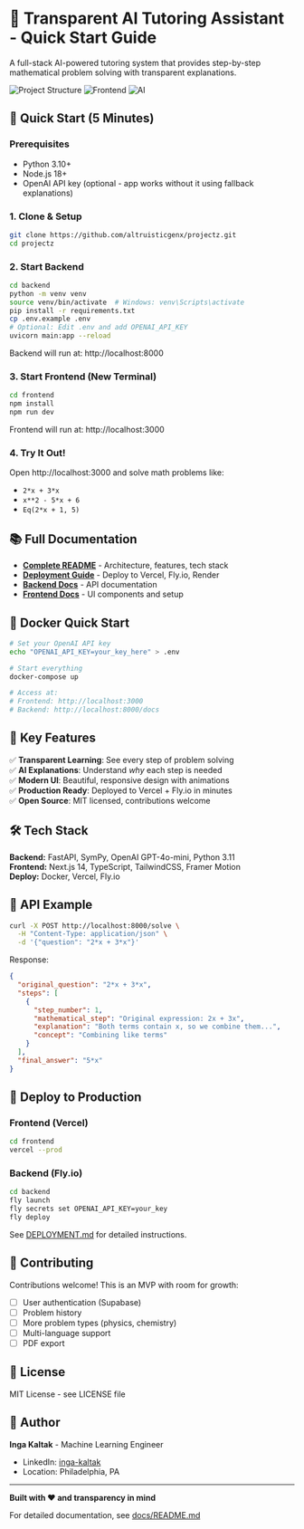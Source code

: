 # 🧮 Transparent AI Tutoring Assistant - Quick Start Guide

A full-stack AI-powered tutoring system that provides step-by-step mathematical problem solving with transparent explanations.

![Project Structure](https://img.shields.io/badge/Backend-FastAPI-009688?style=for-the-badge&logo=fastapi)
![Frontend](https://img.shields.io/badge/Frontend-Next.js-000000?style=for-the-badge&logo=next.js)
![AI](https://img.shields.io/badge/AI-OpenAI-412991?style=for-the-badge&logo=openai)

## 🚀 Quick Start (5 Minutes)

### Prerequisites
- Python 3.10+
- Node.js 18+
- OpenAI API key (optional - app works without it using fallback explanations)

### 1. Clone & Setup

```bash
git clone https://github.com/altruisticgenx/projectz.git
cd projectz
```

### 2. Start Backend

```bash
cd backend
python -m venv venv
source venv/bin/activate  # Windows: venv\Scripts\activate
pip install -r requirements.txt
cp .env.example .env
# Optional: Edit .env and add OPENAI_API_KEY
uvicorn main:app --reload
```

Backend will run at: http://localhost:8000

### 3. Start Frontend (New Terminal)

```bash
cd frontend
npm install
npm run dev
```

Frontend will run at: http://localhost:3000

### 4. Try It Out!

Open http://localhost:3000 and solve math problems like:
- `2*x + 3*x`
- `x**2 - 5*x + 6`
- `Eq(2*x + 1, 5)`

## 📚 Full Documentation

- **[Complete README](docs/README.md)** - Architecture, features, tech stack
- **[Deployment Guide](docs/DEPLOYMENT.md)** - Deploy to Vercel, Fly.io, Render
- **[Backend Docs](backend/README.md)** - API documentation
- **[Frontend Docs](frontend/README.md)** - UI components and setup

## 🐳 Docker Quick Start

```bash
# Set your OpenAI API key
echo "OPENAI_API_KEY=your_key_here" > .env

# Start everything
docker-compose up

# Access at:
# Frontend: http://localhost:3000
# Backend: http://localhost:8000/docs
```

## 🌟 Key Features

✅ **Transparent Learning**: See every step of problem solving  
✅ **AI Explanations**: Understand *why* each step is needed  
✅ **Modern UI**: Beautiful, responsive design with animations  
✅ **Production Ready**: Deployed to Vercel + Fly.io in minutes  
✅ **Open Source**: MIT licensed, contributions welcome

## 🛠️ Tech Stack

**Backend:** FastAPI, SymPy, OpenAI GPT-4o-mini, Python 3.11  
**Frontend:** Next.js 14, TypeScript, TailwindCSS, Framer Motion  
**Deploy:** Docker, Vercel, Fly.io

## 📖 API Example

```bash
curl -X POST http://localhost:8000/solve \
  -H "Content-Type: application/json" \
  -d '{"question": "2*x + 3*x"}'
```

Response:
```json
{
  "original_question": "2*x + 3*x",
  "steps": [
    {
      "step_number": 1,
      "mathematical_step": "Original expression: 2x + 3x",
      "explanation": "Both terms contain x, so we combine them...",
      "concept": "Combining like terms"
    }
  ],
  "final_answer": "5*x"
}
```

## 🚢 Deploy to Production

### Frontend (Vercel)
```bash
cd frontend
vercel --prod
```

### Backend (Fly.io)
```bash
cd backend
fly launch
fly secrets set OPENAI_API_KEY=your_key
fly deploy
```

See [DEPLOYMENT.md](docs/DEPLOYMENT.md) for detailed instructions.

## 🤝 Contributing

Contributions welcome! This is an MVP with room for growth:
- [ ] User authentication (Supabase)
- [ ] Problem history
- [ ] More problem types (physics, chemistry)
- [ ] Multi-language support
- [ ] PDF export

## 📝 License

MIT License - see LICENSE file

## 👤 Author

**Inga Kaltak** - Machine Learning Engineer
- LinkedIn: [inga-kaltak](https://www.linkedin.com/in/inga-kaltak)
- Location: Philadelphia, PA

---

**Built with ❤️ and transparency in mind**

For detailed documentation, see [docs/README.md](docs/README.md)
